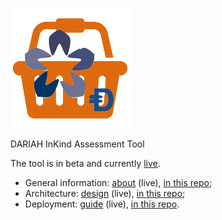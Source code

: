 ![inkind](https://raw.githubusercontent.com/Dans-labs/dariah/master/static/images/inkind_logo.png)

DARIAH InKind Assessment Tool

The tool is in beta and currently [live](https://dariah-beta.dans.knaw.nl/).

* General information:
  [about](https://dariah-beta.dans.knaw.nl/docs/about.md) (live), 
  [in this repo](https://github.com/Dans-labs/dariah/blob/master/client/src/js/helpers/mdText.js);
* Architecture:
  [design](https://dariah-beta.dans.knaw.nl/tech/docs/design.pdf) (live), 
  [in this repo](https://github.com/Dans-labs/dariah/blob/master/static/docs/design.pdf);
* Deployment:
  [guide](https://dariah-beta.dans.knaw.nl/tech/docs/deploy.md) (live), 
  [in this repo](https://github.com/Dans-labs/dariah/blob/master/client/src/js/helpers/mdText.js).


